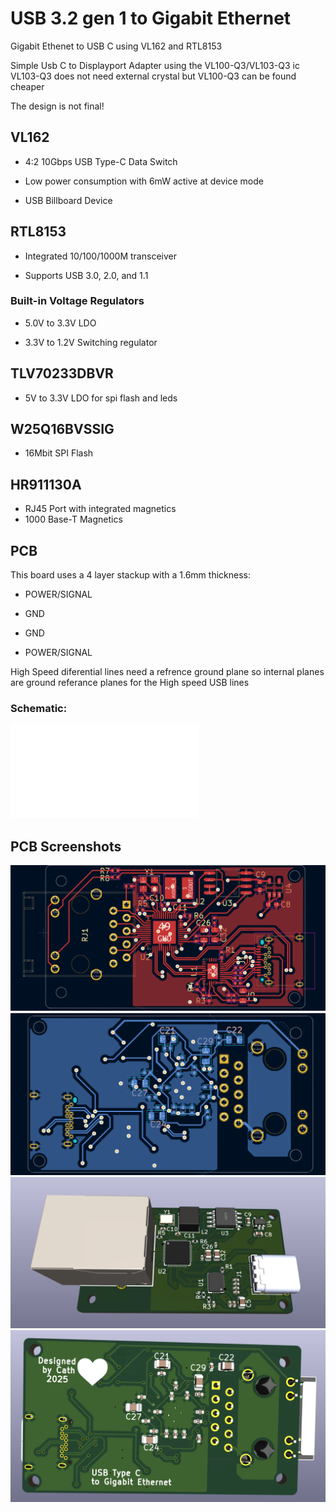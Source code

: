 # USB 3.2 gen 1 to Gigabit Ethernet
 Gigabit Ethenet to USB C using VL162 and RTL8153


 Simple Usb C to Displayport Adapter using the VL100-Q3/VL103-Q3 ic
 VL103-Q3 does not need external crystal but VL100-Q3 can be found cheaper 

 The design is not final!

 ## VL162

  - 4:2 10Gbps USB Type-C Data Switch

  - Low power consumption with 6mW active at device mode

  - USB Billboard Device

 ## RTL8153 

  - Integrated 10/100/1000M transceiver

  - Supports USB 3.0, 2.0, and 1.1

 ###  Built-in Voltage Regulators

- 5.0V to 3.3V LDO

- 3.3V to 1.2V Switching regulator



 ## TLV70233DBVR

 - 5V to 3.3V LDO for spi flash and leds

 ## W25Q16BVSSIG

 - 16Mbit SPI Flash  

 ## HR911130A
 - RJ45 Port with integrated magnetics 
 - 1000 Base-T Magnetics 


  

## PCB 
This board uses a 4 layer stackup with a  1.6mm thickness:

- POWER/SIGNAL

- GND
  
- GND
  
- POWER/SIGNAL

High Speed diferential lines need a refrence ground plane so internal planes are ground referance planes for the High speed USB lines

### Schematic:
![Schematic](/USB%203.2%20gen%201%20to%20Gigabit%20Ethernet.pdf)
## PCB Screenshots

![usb3ethfront](pics/front.png)
![usb3ethback](pics/back.png)
![usb3ethfront3d](pics/front_3d.png)
![usb3ethback3d](pics/back_3d.png)